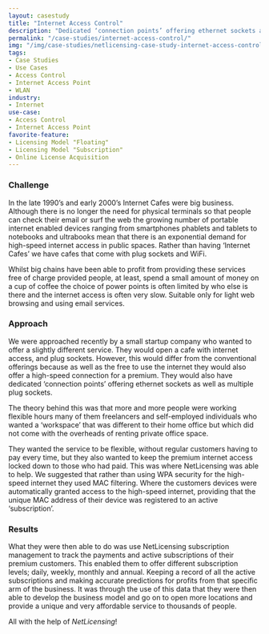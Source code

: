 ```yaml
---
layout: casestudy
title: "Internet Access Control"
description: "Dedicated ‘connection points’ offering ethernet sockets as well as multiple plug sockets."
permalink: "/case-studies/internet-access-control/"
img: "/img/case-studies/netlicensing-case-study-internet-access-control.png"
tags:
- Case Studies
- Use Cases
- Access Control
- Internet Access Point
- WLAN
industry:
- Internet
use-case:
- Access Control
- Internet Access Point
favorite-feature:
- Licensing Model "Floating"
- Licensing Model "Subscription"
- Online License Acquisition
---
```


### Challenge

In the late 1990’s and early 2000’s Internet Cafes were big business. Although there is no longer the need for physical terminals so that people can check their email or surf the web the growing number of portable internet enabled devices ranging from smartphones phablets and tablets to notebooks and ultrabooks mean that there is an exponential demand for high-speed internet access in public spaces.
Rather than having ‘Internet Cafes’ we have cafes that come with plug sockets and WiFi.

Whilst big chains have been able to profit from providing these services free of charge provided people, at least, spend a small amount of money on a cup of coffee the choice of power points is often limited by who else is there and the internet access is often very slow. Suitable only for light web browsing and using email services.

### Approach

We were approached recently by a small startup company who wanted to offer a slightly different service. They would open a cafe with internet access, and plug sockets. However, this would differ from the conventional offerings because as well as the free to use the internet they would also offer a high-speed connection for a premium. They would also have dedicated ‘connection points’ offering ethernet sockets as well as multiple plug sockets.

The theory behind this was that more and more people were working flexible hours many of them freelancers and self-employed individuals who wanted a ‘workspace’ that was different to their home office but which did not come with the overheads of renting private office space.

They wanted the service to be flexible, without regular customers having to pay every time, but they also wanted to keep the premium internet access locked down to those who had paid. This was where NetLicensing was able to help. We suggested that rather than using WPA security for the high-speed internet they used MAC filtering. Where the customers devices were automatically granted access to the high-speed internet, providing that the unique MAC address of their device was registered to an active ‘subscription’.

### Results

What they were then able to do was use NetLicensing subscription management to track the payments and active subscriptions of their premium customers. This enabled them to offer different subscription levels; daily, weekly, monthly and annual. Keeping a record of all the active subscriptions and making accurate predictions for profits from that specific arm of the business. It was through the use of this data that they were then able to develop the business model and go on to open more locations and provide a unique and very affordable service to thousands of people.

All with the help of _NetLicensing_!
